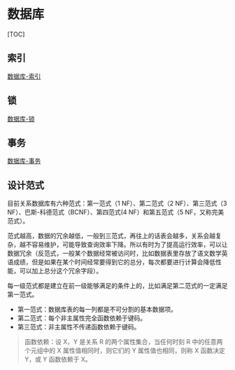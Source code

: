 # 数据库

[TOC]

## 索引

[数据库-索引](数据库-索引.md)

## 锁

[数据库-锁](数据库-锁.md)

## 事务

[数据库-事务](数据库-事务.md)

## 设计范式

目前关系数据库有六种范式：第一范式（1 NF）、第二范式（2 NF）、第三范式（3 NF）、巴斯-科德范式（BCNF）、第四范式(4 NF）和第五范式（5 NF，又称完美范式）。

范式越高，数据的冗余越低，一般到三范式，再往上的话表会越多，关系会越复杂，越不容易维护，可能导致查询效率下降。所以有时为了提高运行效率，可以让数据冗余（反范式，一般某个数据经常被访问时，比如数据表里存放了语文数学英语成绩，但是如果在某个时间经常要得到它的总分，每次都要进行计算会降低性能，可以加上总分这个冗余字段）。

每一级范式都是建立在前一级能够满足的条件上的，比如满足第二范式的一定满足第一范式。

- 第一范式：数据库表的每一列都是不可分割的基本数据项。
- 第二范式：每个非主属性完全函数依赖于键码。
- 第三范式：非主属性不传递函数依赖于键码。

> 函数依赖：设 X，Y 是关系 R 的两个属性集合，当任何时刻 R 中的任意两个元组中的 X 属性值相同时，则它们的 Y 属性值也相同，则称 X 函数决定 Y，或 Y 函数依赖于 X。
